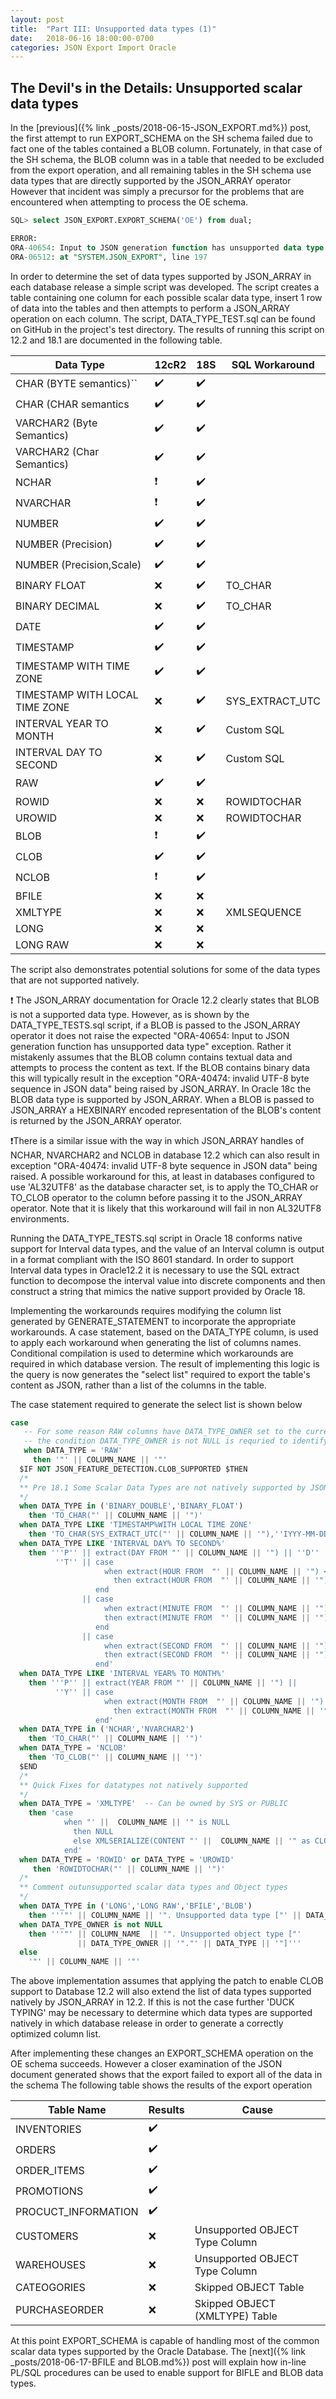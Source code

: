 ```yaml
---
layout: post
title:  "Part III: Unsupported data types (1)"
date:   2018-06-16 18:00:00-0700
categories: JSON Export Import Oracle
---
```


## The Devil's in the Details: Unsupported scalar data types

In the [previous]({% link _posts/2018-06-15-JSON_EXPORT.md%}) post, the first attempt to run EXPORT_SCHEMA on the SH schema failed due to fact one of the tables contained a BLOB column. Fortunately, in that case of the SH schema, the BLOB column was in a table that needed to be excluded from the export operation, and all remaining tables in the SH schema use data types that are directly supported by the JSON_ARRAY operator However that incident was simply a precursor for the problems that are encountered when attempting to process the OE schema. 

```SQL
SQL> select JSON_EXPORT.EXPORT_SCHEMA('OE') from dual;
```

```SQL
ERROR:
ORA-40654: Input to JSON generation function has unsupported data type.
ORA-06512: at "SYSTEM.JSON_EXPORT", line 197
```

In order to determine the set of data types supported by JSON_ARRAY in each database release  a simple script was developed. The script creates a table containing one column for each possible scalar data type, insert 1 row of data into the tables and then attempts to perform a JSON_ARRAY operation on each column. The script, DATA_TYPE_TEST.sql can be found on GitHub in the project's test directory. The results of running this script on 12.2 and 18.1 are documented in the following table.

| Data Type                      | 12cR2 | 18S  | SQL Workaround |
| ------------------------------ | ----- | ---- | ---- |
| CHAR (BYTE semantics)``        | ✔️ | ✔️ |      |
| CHAR (CHAR semantics          | :heavy_check_mark: | ✔️ |      |
| VARCHAR2 (Byte Semantics)      | ✔️ | ✔️ |      |
| VARCHAR2 (Char Semantics)      | ✔️ | ✔️ |      |
| NCHAR                          | ❗️ | ✔️ |      |
| NVARCHAR                       |  ❗️  | ✔️ |      |
| NUMBER                         |  ✔️    | ✔️ |      |
| NUMBER (Precision)             |  ✔️     | ✔️ |      |
| NUMBER (Precision,Scale)       |  ✔️     | ✔️ |      |
| BINARY FLOAT                   | ❌ | ✔️ | TO_CHAR |
| BINARY DECIMAL                 | ❌ | ✔️ | TO_CHAR |
| DATE                           | ✔️ | ✔️ |      |
| TIMESTAMP                      | ✔️ | ✔️ |      |
| TIMESTAMP WITH TIME ZONE       | ✔️ | ✔️ |      |
| TIMESTAMP WITH LOCAL TIME ZONE | ❌ | ✔️ | SYS_EXTRACT_UTC |
| INTERVAL YEAR TO MONTH | ❌ | ✔️ | Custom SQL |
| INTERVAL DAY TO SECOND | ❌ | ✔️ | Custom SQL |
| RAW                            | ✔️ | ✔️ |      |
| ROWID                          | ❌ | ❌ | ROWIDTOCHAR |
| UROWID                         | ❌ | ❌ | ROWIDTOCHAR |
| BLOB                           | ❗️ | ✔️ |  |
| CLOB                           | ✔️ | ✔️ |      |
| NCLOB                          | ❗️ | ✔️ |      |
| BFILE                          | ❌ | ❌ |  |
| XMLTYPE                        | ❌ | ❌ | XMLSEQUENCE |
| LONG                           | ❌ | ❌ |  |
| LONG RAW                       | ❌ | ❌ |  |

The script also demonstrates potential solutions for some of the data types that are not supported natively.

❗️ The JSON_ARRAY documentation for Oracle 12.2 clearly states that BLOB is not a supported data type. However, as is shown by the DATA_TYPE_TESTS.sql script, if a BLOB is passed to the JSON_ARRAY operator it does not raise the expected "ORA-40654: Input to JSON generation function has unsupported data type" exception. Rather it mistakenly assumes that the BLOB column  contains textual data and attempts to process the content as text. If the BLOB contains binary data this will typically result in the exception "ORA-40474: invalid UTF-8 byte sequence in JSON data" being raised by JSON_ARRAY. In Oracle 18c the BLOB data type is supported by JSON_ARRAY. When a  BLOB is passed to JSON_ARRAY a HEXBINARY encoded representation of the BLOB's content is returned by the JSON_ARRAY operator.

❗️There is a similar issue with the way in which JSON_ARRAY handles of NCHAR, NVARCHAR2 and NCLOB in database 12.2 which can also result in exception  "ORA-40474: invalid UTF-8 byte sequence in JSON data"  being raised. A possible workaround for this, at least in databases configured to use 'AL32UTF8' as the database character set, is to apply the TO_CHAR or TO_CLOB operator to the column before passing it to the JSON_ARRAY operator. Note that it is likely that this workaround will fail in non AL32UTF8 environments.

Running the DATA_TYPE_TESTS.sql script in Oracle 18 conforms native support for Interval data types, and the value of an Interval column is output in a format compliant with the ISO 8601 standard. In order to support Interval data types in Oracle12.2 it is necessary to use the SQL extract function to decompose the interval value into discrete components and then construct a string that mimics the native support provided by Oracle 18.

Implementing the workarounds requires modifying the column list generated by GENERATE_STATEMENT to incorporate the appropriate workarounds. A case statement, based on the DATA_TYPE column,  is used to apply each workaround when generating the list of columns names. Conditional compilation is used to determine which workarounds are required in which database version. The result of implementing this logic is the query is now generates the "select list" required to export the table's content as JSON, rather than a list of the columns in the table.

The case statement required to generate the select list is shown below

```sql
case
   -- For some reason RAW columns have DATA_TYPE_OWNER set to the current schema and 
   -- the condition DATA_TYPE_OWNER is not NULL is requried to identify OBJECT types
   when DATA_TYPE = 'RAW'
     then '"' || COLUMN_NAME || '"'
  $IF NOT JSON_FEATURE_DETECTION.CLOB_SUPPORTED $THEN
  /*
  ** Pre 18.1 Some Scalar Data Types are not natively supported by JSON_ARRAY()
  */
  when DATA_TYPE in ('BINARY_DOUBLE','BINARY_FLOAT')
    then 'TO_CHAR("' || COLUMN_NAME || '")'
  when DATA_TYPE LIKE 'TIMESTAMP%WITH LOCAL TIME ZONE'
    then 'TO_CHAR(SYS_EXTRACT_UTC("' || COLUMN_NAME || '"),''IYYY-MM-DD"T"HH24:MI:SS.FF9"Z"'')'
  when DATA_TYPE LIKE 'INTERVAL DAY% TO SECOND%'
    then '''P'' || extract(DAY FROM "' || COLUMN_NAME || '") || ''D'' ||
          ''T'' || case 
                     when extract(HOUR FROM  "' || COLUMN_NAME || '") <> 0 
                       then extract(HOUR FROM  "' || COLUMN_NAME || '") || ''H'' 
                   end 
                || case 
                     when extract(MINUTE FROM  "' || COLUMN_NAME || '") <> 0 
                     then extract(MINUTE FROM  "' || COLUMN_NAME || '") || ''M'' 
                   end
	            || case 
                     when extract(SECOND FROM  "' || COLUMN_NAME || '") <> 0 
                     then extract(SECOND FROM  "' || COLUMN_NAME || '") ||  ''S''
                   end'
  when DATA_TYPE LIKE 'INTERVAL YEAR% TO MONTH%'
    then '''P'' || extract(YEAR FROM "' || COLUMN_NAME || '") || 
          ''Y'' || case 
                     when extract(MONTH FROM  "' || COLUMN_NAME || '") <> 0 
                       then extract(MONTH FROM  "' || COLUMN_NAME || '") || ''M''
                   end'
  when DATA_TYPE in ('NCHAR','NVARCHAR2')
    then 'TO_CHAR("' || COLUMN_NAME || '")'
  when DATA_TYPE = 'NCLOB'
    then 'TO_CLOB("' || COLUMN_NAME || '")'
  $END
  /*
  ** Quick Fixes for datatypes not natively supported
  */
  when DATA_TYPE = 'XMLTYPE'  -- Can be owned by SYS or PUBLIC
    then 'case 
            when "' ||  COLUMN_NAME || '" is NULL 
              then NULL 
              else XMLSERIALIZE(CONTENT "' ||  COLUMN_NAME || '" as CLOB) 
            end'
  when DATA_TYPE = 'ROWID' or DATA_TYPE = 'UROWID'
     then 'ROWIDTOCHAR("' || COLUMN_NAME || '")'
  /*
  ** Comment outunsupported scalar data types and Object types
  */
  when DATA_TYPE in ('LONG','LONG RAW','BFILE','BLOB')
    then '''"' || COLUMN_NAME || '". Unsupported data type ["' || DATA_TYPE || '"]'''
  when DATA_TYPE_OWNER is not NULL
    then '''"' || COLUMN_NAME  || '". Unsupported object type ["' 
               || DATA_TYPE_OWNER || '"."' || DATA_TYPE || '"]'''
  else
    '"' || COLUMN_NAME || '"'

```

The above implementation assumes that applying the patch to enable CLOB support to Database 12.2 will also extend the list of data types supported natively by JSON_ARRAY in 12.2. If this is not the case further 'DUCK TYPING' may be necessary to determine which data types are supported natively in which database release in order to generate a correctly optimized column list. 

After implementing these changes  an EXPORT_SCHEMA operation on the OE schema succeeds. However a closer examination of the JSON document generated shows that the export failed to export all of the data in the schema The following table shows the results of the export operation

| Table Name          | Results | Cause                          |
| ------------------- | ------- | ------------------------------ |
| INVENTORIES         | ✔️       |                                |
| ORDERS              | ✔️       |                                |
| ORDER_ITEMS         | ✔️       |                                |
| PROMOTIONS          | ✔️       |                                |
| PROCUCT_INFORMATION | ✔️       |                                |
| CUSTOMERS           | ❌       | Unsupported OBJECT Type Column |
| WAREHOUSES          | ❌       | Unsupported OBJECT Type Column |
| CATEOGORIES         | ❌       | Skipped OBJECT Table           |
| PURCHASEORDER       | ❌       | Skipped OBJECT (XMLTYPE) Table |

At this point EXPORT_SCHEMA is capable of handling most of the common scalar data types supported by the Oracle Database. The [next]({% link _posts/2018-06-17-BFILE and BLOB.md%}) post will explain how in-line PL/SQL procedures can be used to enable support for BIFLE and BLOB data types.